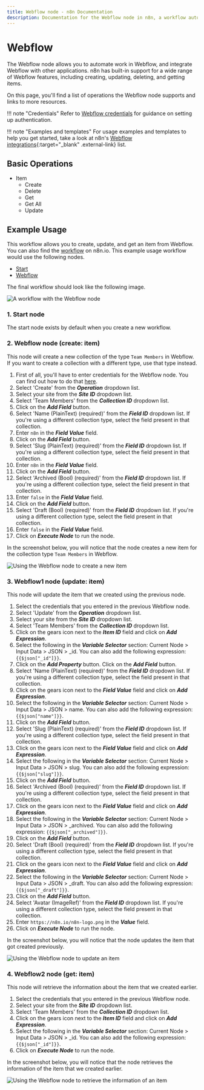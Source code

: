 ```yaml
---
title: Webflow node - n8n Documentation
description: Documentation for the Webflow node in n8n, a workflow automation platform. Includes details of operations and configuration, and links to examples and credentials information.
---
```


# Webflow

The Webflow node allows you to automate work in Webflow, and integrate Webflow with other applications. n8n has built-in support for a wide range of Webflow features, including creating, updating, deleting, and getting items. 

On this page, you'll find a list of operations the Webflow node supports and links to more resources.

!!! note "Credentials"
    Refer to [Webflow credentials](/integrations/builtin/credentials/webflow/) for guidance on setting up authentication. 

!!! note "Examples and templates"
    For usage examples and templates to help you get started, take a look at n8n's [Webflow integrations](https://n8n.io/integrations/webflow/){:target="_blank" .external-link} list.


## Basic Operations

* Item
    * Create
    * Delete
    * Get
    * Get All
    * Update

## Example Usage

This workflow allows you to create, update, and get an item from Webflow. You can also find the [workflow](https://n8n.io/workflows/1048) on n8n.io. This example usage workflow would use the following nodes.
- [Start](/integrations/builtin/core-nodes/n8n-nodes-base.start/)
- [Webflow]()

The final workflow should look like the following image.

![A workflow with the Webflow node](/_images/integrations/builtin/app-nodes/webflow/workflow.png)

### 1. Start node

The start node exists by default when you create a new workflow.

### 2. Webflow node (create: item)

This node will create a new collection of the type `Team Members` in Webflow. If you want to create a collection with a different type, use that type instead.

1. First of all, you'll have to enter credentials for the Webflow node. You can find out how to do that [here](/integrations/builtin/credentials/webflow/).
2. Select 'Create' from the ***Operation*** dropdown list.
3. Select your site from the ***Site ID*** dropdown list.
4. Select 'Team Members' from the ***Collection ID*** dropdown list.
5. Click on the ***Add Field*** button.
6. Select 'Name (PlainText) (required)' from the ***Field ID*** dropdown list. If you're using a different collection type, select the field present in that collection.
7. Enter `n8n` in the ***Field Value*** field.
8. Click on the ***Add Field*** button.
9. Select 'Slug (PlainText) (required)' from the ***Field ID*** dropdown list. If you're using a different collection type, select the field present in that collection.
10. Enter `n8n` in the ***Field Value*** field.
11. Click on the ***Add Field*** button.
12. Select 'Archived (Bool) (required)' from the ***Field ID*** dropdown list. If you're using a different collection type, select the field present in that collection.
13. Enter `false` in the ***Field Value*** field.
14. Click on the ***Add Field*** button.
15. Select 'Draft (Bool) (required)' from the ***Field ID*** dropdown list. If you're using a different collection type, select the field present in that collection.
16. Enter `false` in the ***Field Value*** field.
17. Click on ***Execute Node*** to run the node.

In the screenshot below, you will notice that the node creates a new item for the collection type `Team Members` in Webflow.

![Using the Webflow node to create a new item](/_images/integrations/builtin/app-nodes/webflow/webflow_node.png)


### 3. Webflow1 node (update: item)

This node will update the item that we created using the previous node.

1. Select the credentials that you entered in the previous Webflow node.
2. Select 'Update' from the ***Operation*** dropdown list.
3. Select your site from the ***Site ID*** dropdown list.
4. Select 'Team Members' from the ***Collection ID*** dropdown list.
5. Click on the gears icon next to the ***Item ID*** field and click on ***Add Expression***.
6. Select the following in the ***Variable Selector*** section: Current Node > Input Data > JSON > _id. You can also add the following expression: `{{$json["_id"]}}`.
7. Click on the ***Add Property*** button.
Click on the ***Add Field*** button.
8. Select 'Name (PlainText) (required)' from the ***Field ID*** dropdown list. If you're using a different collection type, select the field present in that collection.
9. Click on the gears icon next to the ***Field Value*** field and click on ***Add Expression***.
10. Select the following in the ***Variable Selector*** section: Current Node > Input Data > JSON > name. You can also add the following expression: `{{$json["name"]}}`.
11. Click on the ***Add Field*** button.
12. Select 'Slug (PlainText) (required)' from the ***Field ID*** dropdown list. If you're using a different collection type, select the field present in that collection.
13. Click on the gears icon next to the ***Field Value*** field and click on ***Add Expression***.
14. Select the following in the ***Variable Selector*** section: Current Node > Input Data > JSON > slug. You can also add the following expression: `{{$json["slug"]}}`.
15. Click on the ***Add Field*** button.
16. Select 'Archived (Bool) (required)' from the ***Field ID*** dropdown list. If you're using a different collection type, select the field present in that collection.
17. Click on the gears icon next to the ***Field Value*** field and click on ***Add Expression***.
18. Select the following in the ***Variable Selector*** section: Current Node > Input Data > JSON > _archived. You can also add the following expression: `{{$json["_archived"]}}`.
19. Click on the ***Add Field*** button.
20. Select 'Draft (Bool) (required)' from the ***Field ID*** dropdown list. If you're using a different collection type, select the field present in that collection.
21. Click on the gears icon next to the ***Field Value*** field and click on ***Add Expression***.
22. Select the following in the ***Variable Selector*** section: Current Node > Input Data > JSON > _draft. You can also add the following expression: `{{$json["_draft"]}}`.
23. Click on the ***Add Field*** button.
24. Select 'Avatar (ImageRef)' from the ***Field ID*** dropdown list. If you're using a different collection type, select the field present in that collection.
25. Enter `https://n8n.io/n8n-logo.png` in the ***Value*** field.
26. Click on ***Execute Node*** to run the node.


In the screenshot below, you will notice that the node updates the item that got created previously.

![Using the Webflow node to update an item](/_images/integrations/builtin/app-nodes/webflow/webflow1_node.png)

### 4. Webflow2 node (get: item)

This node will retrieve the information about the item that we created earlier.


1. Select the credentials that you entered in the previous Webflow node.
2. Select your site from the ***Site ID*** dropdown list.
3. Select 'Team Members' from the ***Collection ID*** dropdown list.
4. Click on the gears icon next to the ***Item ID*** field and click on ***Add Expression***.
5. Select the following in the ***Variable Selector*** section: Current Node > Input Data > JSON > _id. You can also add the following expression: `{{$json["_id"]}}`.
6. Click on ***Execute Node*** to run the node.

In the screenshot below, you will notice that the node retrieves the information of the item that we created earlier.

![Using the Webflow node to retrieve the information of an item](/_images/integrations/builtin/app-nodes/webflow/webflow2_node.png)

